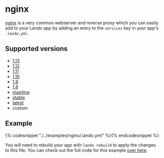 nginx
=====

[nginx](https://www.nginx.com/resources/wiki/) is a very common webserver and reverse proxy which you can easily add to your Lando app by adding an entry to the `services` key in your app's `.lando.yml`.

Supported versions
------------------

*   [1.13](https://hub.docker.com/r/_/nginx/)
*   [1.12](https://hub.docker.com/r/_/nginx/)
*   [1.11](https://hub.docker.com/r/_/nginx/)
*   [1.10](https://hub.docker.com/r/_/nginx/)
*   [1.9](https://hub.docker.com/r/_/nginx/)
*   [1.8](https://hub.docker.com/r/_/nginx/)
*   [mainline](https://hub.docker.com/r/_/nginx/)
*   [stable](https://hub.docker.com/r/_/nginx/)
*   [latest](https://hub.docker.com/r/_/nginx/)
*   custom

Example
-------

{% codesnippet "./../examples/nginx/.lando.yml" %}{% endcodesnippet %}

You will need to rebuild your app with `lando rebuild` to apply the changes to this file. You can check out the full code for this example [over here](https://github.com/kalabox/lando/tree/master/examples/nginx).
